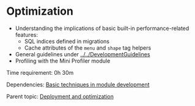 # Optimization



- Understanding the implications of basic built-in performance-related features:
	- SQL indices defined in migrations
	- Cache attributes of the `menu` and `shape` tag helpers
- General guidelines under [../../DevelopmentGuidelines](OrchardPerformanceOptimization)
- Profiling with the Mini Profiler module

Time requirement: 0h 30m

Dependencies: [Basic techniques in module development](../ModuleDevelopmentAndApis/BasicTechniquesInModuleDevelopment)

Parent topic: [Deployment and optimization](./)
